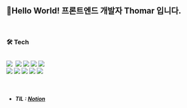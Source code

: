 
<div>
  <h2>🤚Hello World! 프론트엔드 개발자 Thomar 입니다.</h2><br/>
  <h3>🛠 Tech</h3><br/>
  <img src="https://img.shields.io/badge/React-61DAFB?style=flat&logo=React&logoColor=white"/>&nbsp;
  <img src="https://img.shields.io/badge/Next.js-000000?style=flat&logo=Next.js&logoColor=white"/>
  <img src="https://img.shields.io/badge/TypeScript-3178C6?style=flat&logo=TypeScript&logoColor=white"/>
    <img src="https://img.shields.io/badge/Java-007396?style=flat&logo=Java&logoColor=white"/>
  <img src="https://img.shields.io/badge/jQuery-0769AD?style=flat&logo=jQuery&logoColor=white"/><br/>
  <img src="https://img.shields.io/badge/HTML5-E34F26?style=flat&logo=HTML5&logoColor=white"/>
  <img src="https://img.shields.io/badge/CSS3-1572B6?style=flat&logo=CSS3&logoColor=white"/>
  <img src="https://img.shields.io/badge/MySQL-4479A1?style=flat&logo=MySQL&logoColor=white"/>
  <img src="https://img.shields.io/badge/Oracle-F80000?style=flat&logo=Oracle&logoColor=white"/>
  <img src="https://img.shields.io/badge/Spring-6DB33F?style=flat&logo=Spring&logoColor=white"/>
</div>
<br/><br/>

<ul>
  <li><h5>TIL : <a href="https://kangactor123.notion.site/Front-End-TIL-Today-I-Learned-f258ea52842f47fe97333707e9ffad8f">Notion</a></h5></li>
</ul>





